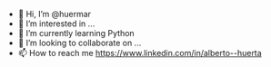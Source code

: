- 👋 Hi, I’m @huermar
- 👀 I’m interested in ...
- 🌱 I’m currently learning Python
- 💞️ I’m looking to collaborate on ...
- 📫 How to reach me https://www.linkedin.com/in/alberto--huerta

<!---
huermar/huermar is a ✨ special ✨ repository because its `README.md` (this file) appears on your GitHub profile.
You can click the Preview link to take a look at your changes.
--->

